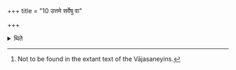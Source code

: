 +++
title = "10 उत्तमे सर्वेषु वा"

+++

<details><summary>थिते</summary>

10. Or into the upper (coil) or into all (coils) or into the two lower (coils)-this is the view of the Vājasaneyins.[^1]   


[^1]: Not to be found in the extant text of the Vājasaneyins.
</details>
